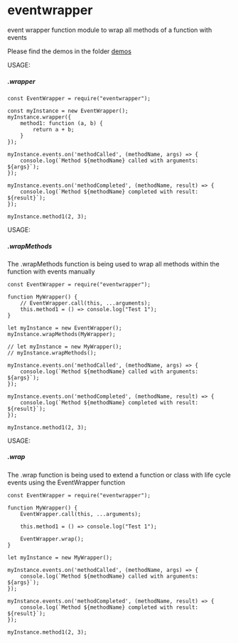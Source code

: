 # eventwrapper

event wrapper function module to wrap all methods of a function with events

Please find the demos in the folder [demos](./demos)

USAGE:

##### .wrapper

```
const EventWrapper = require("eventwrapper");

const myInstance = new EventWrapper();
myInstance.wrapper({
    method1: function (a, b) {
        return a + b;
    }
});

myInstance.events.on('methodCalled', (methodName, args) => {
    console.log(`Method ${methodName} called with arguments: ${args}`);
});

myInstance.events.on('methodCompleted', (methodName, result) => {
    console.log(`Method ${methodName} completed with result: ${result}`);
});

myInstance.method1(2, 3); 
```

USAGE:

##### .wrapMethods

The .wrapMethods function is being used to wrap all methods within the function with events manually

```
const EventWrapper = require("eventwrapper");

function MyWrapper() {
    // EventWrapper.call(this, ...arguments);
    this.method1 = () => console.log("Test 1");
}

let myInstance = new EventWrapper();
myInstance.wrapMethods(MyWrapper);

// let myInstance = new MyWrapper();
// myInstance.wrapMethods();

myInstance.events.on('methodCalled', (methodName, args) => {
    console.log(`Method ${methodName} called with arguments: ${args}`);
});

myInstance.events.on('methodCompleted', (methodName, result) => {
    console.log(`Method ${methodName} completed with result: ${result}`);
});

myInstance.method1(2, 3); 
```

USAGE:

##### .wrap

The .wrap function is being used to extend a function or class with life cycle events using the EventWrapper function

```
const EventWrapper = require("eventwrapper");

function MyWrapper() {
    EventWrapper.call(this, ...arguments);
    
    this.method1 = () => console.log("Test 1");

    EventWrapper.wrap();
}

let myInstance = new MyWrapper();

myInstance.events.on('methodCalled', (methodName, args) => {
    console.log(`Method ${methodName} called with arguments: ${args}`);
});

myInstance.events.on('methodCompleted', (methodName, result) => {
    console.log(`Method ${methodName} completed with result: ${result}`);
});

myInstance.method1(2, 3); 
```
